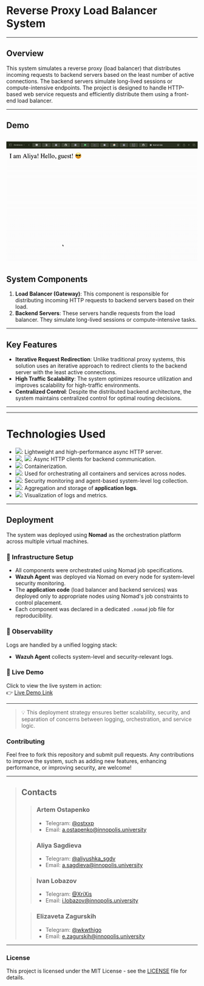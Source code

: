# Reverse Proxy Load Balancer System

---
## Overview

This system simulates a reverse proxy (load balancer) that distributes incoming requests to backend servers based on the least number of active connections. The backend servers simulate long-lived sessions or compute-intensive endpoints. The project is designed to handle HTTP-based web service requests and efficiently distribute them using a front-end load balancer.

---
## Demo
![](demo.gif)
---
## System Components

1. **Load Balancer (Gateway)**: This component is responsible for distributing incoming HTTP requests to backend servers based on their load.
2. **Backend Servers**: These servers handle requests from the load balancer. They simulate long-lived sessions or compute-intensive tasks.

---
## Key Features

- **Iterative Request Redirection**: Unlike traditional proxy systems, this solution uses an iterative approach to redirect clients to the backend server with the least active connections.
- **High Traffic Scalability**: The system optimizes resource utilization and improves scalability for high-traffic environments.
- **Centralized Control**: Despite the distributed backend architecture, the system maintains centralized control for optimal routing decisions.

---
---
# Technologies Used

- <img src="https://img.shields.io/badge/-FastAPI-009688?style=flat&logo=fastapi&logoColor=white"/>: Lightweight and high-performance async HTTP server.
- <img src="https://img.shields.io/badge/-httpx-5F5B5B?style=flat&logo=httpx&logoColor=white"/>, <img src="https://img.shields.io/badge/-aiohttp-2C3E50?style=flat&logo=aiohttp&logoColor=white"/>: Async HTTP clients for backend communication.
- <img src="https://img.shields.io/badge/-Docker-2496ED?style=flat&logo=docker&logoColor=white"/>: Containerization.
- <img src="https://img.shields.io/badge/-Nomad-00ACD7?style=flat&logo=hashicorp&logoColor=white"/>: Used for orchestrating all containers and services across nodes.
- <img src="https://img.shields.io/badge/-Wazuh-800080?style=flat&logo=security&logoColor=white"/>: Security monitoring and agent-based system-level log collection.
- <img src="https://img.shields.io/badge/-Loki-0D1117?style=flat&logo=grafana&logoColor=white"/>: Aggregation and storage of **application logs**.
- <img src="https://img.shields.io/badge/-Grafana-F46800?style=flat&logo=grafana&logoColor=white"/>: Visualization of logs and metrics.

---

## Deployment

The system was deployed using **Nomad** as the orchestration platform across multiple virtual machines.

### 🧩 Infrastructure Setup

- All components were orchestrated using Nomad job specifications.
- **Wazuh Agent** was deployed via Nomad on every node for system-level security monitoring.
- The **application code** (load balancer and backend services) was deployed only to appropriate nodes using Nomad's job constraints to control placement.
- Each component was declared in a dedicated `.nomad` job file for reproducibility.

### 📡 Observability

Logs are handled by a unified logging stack:
- **Wazuh Agent** collects system-level and security-relevant logs.

### 🔗 Live Demo

Click to view the live system in action:  
👉 [Live Demo Link](https://demo-url.com)

---

> 💡 This deployment strategy ensures better scalability, security, and separation of concerns between logging, orchestration, and service logic.

### Contributing

Feel free to fork this repository and submit pull requests. Any contributions to improve the system, such as adding new features, enhancing performance, or improving security, are welcome!

---
>## Contacts
>
>>### Artem Ostapenko
>>- Telegram: [@ostxxp](https://t.me/ostxxp)
>>- Email: [a.ostapenko@innopolis.university](mailto:a.ostapenko@innopolis.university)
>
>>### Aliya Sagdieva
>>- Telegram: [@aliyushka_sgdv](https://t.me/aliyushka_sgdv)
>>- Email: [a.sagdieva@innopolis.university](mailto:a.sagdieva@innopolis.university)
>
>>### Ivan Lobazov
>>- Telegram: [@XriXis](https://t.me/XriXis)
>>- Email: [i.lobazov@innopolis.university](mailto:i.lobazov@innopolis.university)
>
>>### Elizaveta Zagurskih
>>- Telegram: [@wkwthigo](https://t.me/wkwthigo)
>>- Email: [e.zagurskih@innopolis.university](mailto:e.zagurskih@innopolis.university)
---

### License
This project is licensed under the MIT License - see the [LICENSE](LICENSE) file for details.
